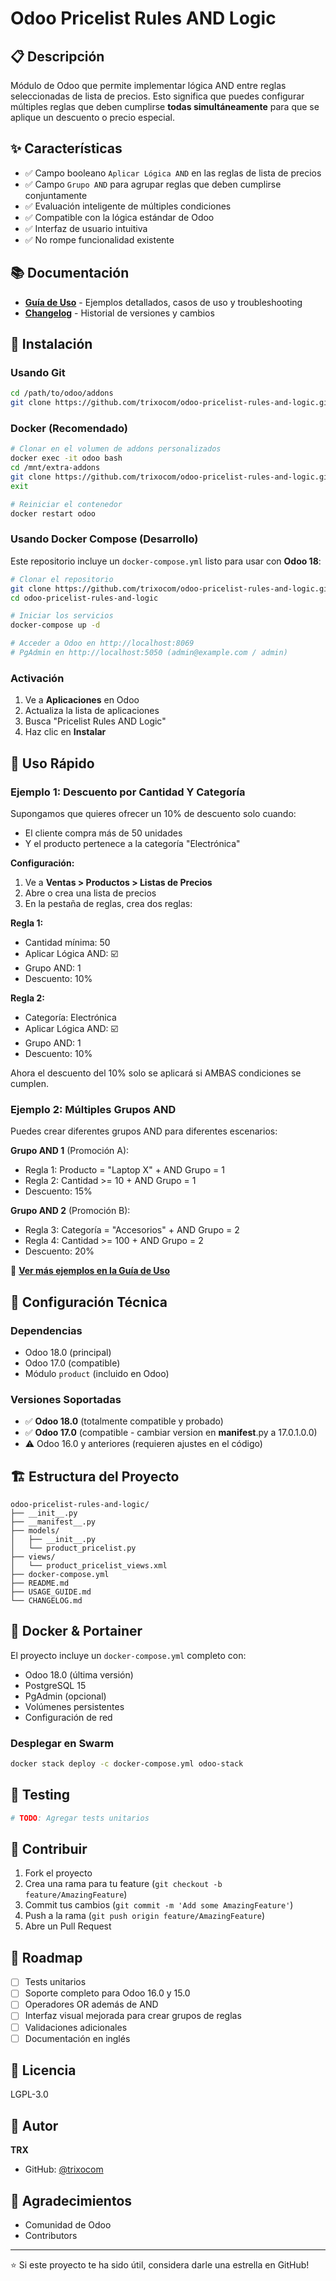 # Odoo Pricelist Rules AND Logic

## 📋 Descripción

Módulo de Odoo que permite implementar lógica AND entre reglas seleccionadas de lista de precios. Esto significa que puedes configurar múltiples reglas que deben cumplirse **todas simultáneamente** para que se aplique un descuento o precio especial.

## ✨ Características

- ✅ Campo booleano `Aplicar Lógica AND` en las reglas de lista de precios
- ✅ Campo `Grupo AND` para agrupar reglas que deben cumplirse conjuntamente
- ✅ Evaluación inteligente de múltiples condiciones
- ✅ Compatible con la lógica estándar de Odoo
- ✅ Interfaz de usuario intuitiva
- ✅ No rompe funcionalidad existente

## 📚 Documentación

- **[Guía de Uso](USAGE_GUIDE.md)** - Ejemplos detallados, casos de uso y troubleshooting
- **[Changelog](CHANGELOG.md)** - Historial de versiones y cambios

## 🚀 Instalación

### Usando Git

```bash
cd /path/to/odoo/addons
git clone https://github.com/trixocom/odoo-pricelist-rules-and-logic.git
```

### Docker (Recomendado)

```bash
# Clonar en el volumen de addons personalizados
docker exec -it odoo bash
cd /mnt/extra-addons
git clone https://github.com/trixocom/odoo-pricelist-rules-and-logic.git
exit

# Reiniciar el contenedor
docker restart odoo
```

### Usando Docker Compose (Desarrollo)

Este repositorio incluye un `docker-compose.yml` listo para usar con **Odoo 18**:

```bash
# Clonar el repositorio
git clone https://github.com/trixocom/odoo-pricelist-rules-and-logic.git
cd odoo-pricelist-rules-and-logic

# Iniciar los servicios
docker-compose up -d

# Acceder a Odoo en http://localhost:8069
# PgAdmin en http://localhost:5050 (admin@example.com / admin)
```

### Activación

1. Ve a **Aplicaciones** en Odoo
2. Actualiza la lista de aplicaciones
3. Busca "Pricelist Rules AND Logic"
4. Haz clic en **Instalar**

## 📖 Uso Rápido

### Ejemplo 1: Descuento por Cantidad Y Categoría

Supongamos que quieres ofrecer un 10% de descuento solo cuando:
- El cliente compra más de 50 unidades
- Y el producto pertenece a la categoría "Electrónica"

**Configuración:**

1. Ve a **Ventas > Productos > Listas de Precios**
2. Abre o crea una lista de precios
3. En la pestaña de reglas, crea dos reglas:

**Regla 1:**
- Cantidad mínima: 50
- Aplicar Lógica AND: ☑️
- Grupo AND: 1
- Descuento: 10%

**Regla 2:**
- Categoría: Electrónica
- Aplicar Lógica AND: ☑️
- Grupo AND: 1
- Descuento: 10%

Ahora el descuento del 10% solo se aplicará si AMBAS condiciones se cumplen.

### Ejemplo 2: Múltiples Grupos AND

Puedes crear diferentes grupos AND para diferentes escenarios:

**Grupo AND 1** (Promoción A):
- Regla 1: Producto = "Laptop X" + AND Grupo = 1
- Regla 2: Cantidad >= 10 + AND Grupo = 1
- Descuento: 15%

**Grupo AND 2** (Promoción B):
- Regla 3: Categoría = "Accesorios" + AND Grupo = 2
- Regla 4: Cantidad >= 100 + AND Grupo = 2
- Descuento: 20%

📖 **[Ver más ejemplos en la Guía de Uso](USAGE_GUIDE.md)**

## 🔧 Configuración Técnica

### Dependencias

- Odoo 18.0 (principal)
- Odoo 17.0 (compatible)
- Módulo `product` (incluido en Odoo)

### Versiones Soportadas

- ✅ **Odoo 18.0** (totalmente compatible y probado)
- ✅ **Odoo 17.0** (compatible - cambiar version en __manifest__.py a 17.0.1.0.0)
- ⚠️ Odoo 16.0 y anteriores (requieren ajustes en el código)

## 🏗️ Estructura del Proyecto

```
odoo-pricelist-rules-and-logic/
├── __init__.py
├── __manifest__.py
├── models/
│   ├── __init__.py
│   └── product_pricelist.py
├── views/
│   └── product_pricelist_views.xml
├── docker-compose.yml
├── README.md
├── USAGE_GUIDE.md
└── CHANGELOG.md
```

## 🐳 Docker & Portainer

El proyecto incluye un `docker-compose.yml` completo con:
- Odoo 18.0 (última versión)
- PostgreSQL 15
- PgAdmin (opcional)
- Volúmenes persistentes
- Configuración de red

### Desplegar en Swarm

```bash
docker stack deploy -c docker-compose.yml odoo-stack
```

## 🧪 Testing

```python
# TODO: Agregar tests unitarios
```

## 🤝 Contribuir

1. Fork el proyecto
2. Crea una rama para tu feature (`git checkout -b feature/AmazingFeature`)
3. Commit tus cambios (`git commit -m 'Add some AmazingFeature'`)
4. Push a la rama (`git push origin feature/AmazingFeature`)
5. Abre un Pull Request

## 📝 Roadmap

- [ ] Tests unitarios
- [ ] Soporte completo para Odoo 16.0 y 15.0
- [ ] Operadores OR además de AND
- [ ] Interfaz visual mejorada para crear grupos de reglas
- [ ] Validaciones adicionales
- [ ] Documentación en inglés

## 📄 Licencia

LGPL-3.0

## 👤 Autor

**TRX**

- GitHub: [@trixocom](https://github.com/trixocom)

## 🙏 Agradecimientos

- Comunidad de Odoo
- Contributors

---

⭐ Si este proyecto te ha sido útil, considera darle una estrella en GitHub!
